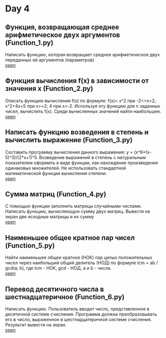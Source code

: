 # Day 4

## Функция, возвращающая среднее арифметическое двух аргументов (Function_1.py)
Написать функцию, которая возвращает среднее арифметическое двух переданных ей аргументов (параметров)<br>
[open](/Day4/Function_1.py)

## Функция вычисления f(x) в зависимости от значения x (Function_2.py)
Описать функцию вычисления f(x) по формуле:
f(x)= x^2 при -2<=x<2;
x^2+4x+5 при x>=2;
4 при x<-2.
Используя эту функцию для n заданных чисел, вычислить f(x). Среди вычисленных значений найти наибольшее.<br>
[open](/Day4/Function_2.py)

## Написать функцию возведения в степень и вычислить выражение (Function_3.py)
Составить программу вычисления данного выражения: y = (x^6*(x-5)^3)/(2*x+1)^5. 
Возведение выражений в степень с натуральным показателем оформить в виде функции, как нахождение произведения одинаковых множителей. 
Не использовать стандартной математической функции вычисления степени.<br>
[open](/Day4/Function_3.py)

## Сумма матриц (Function_4.py)
С помощью функции заполнить матрицы случайными числами. 
Написать функцию, вычисляющую сумму двух матриц. 
Вывести на экран две исходные матрицы и их сумму<br>
[open](/Day4/Function_4.py)

## Наименьшее общее кратное пар чисел (Function_5.py)
Найти наименьшее общее кратное (НОК) пар целых положительных чисел
через наибольший общий делитель (НОД) по формуле lcm = ab / gcd(a; b),
где lcm - НОК, gcd - НОД, a и b - числа.<br>
[open](/Day4/Function_5.py)

## Перевод десятичного числа в шестнадцатеричное (Function_6.py)
Написать функцию. Пользователь вводит число, представленное в десятичной системе счисления. 
Программа должна преобразовывать его в число, выраженное в шестнадцатеричной системе счисления. 
Результат вывести на экран.<br>
[open](/Day4/Function_6.py)